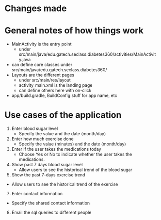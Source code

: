 # Changes made


# General notes of how things work
* MainActivity is the entry point
  * under src/main/java/edu.gatech.seclass.diabetes360/activities/MainActivity.java
* can define core classes under src/main/java/edu.gatech.seclass.diabetes360/
* Layouts are the different pages
  * under src/main/res/layout
  * activity_main.xml is the landing page
  * can define others here with on-click
* app/build.gradle, BuildConfig stuff for app name, etc

# Use cases of the application
1. Enter blood sugar level
   - Specify the value and the date (month/day)
2. Enter how much exercise done 
   - Specify the value (minutes) and the date (month/day)
3. Enter if the user takes the medications today
   - Choose Yes or No to indicate whether the user takes the medications. 
5. Show past 7 days blood sugar level
   - Allow users to see the historical trend of the blood sugar
6. Show the past 7-days exercise trend
  - Allow users to see the historical trend of the exercise
7. Enter contact information
 - Specify the shared contact information   
8. Email the sql queries to different people

